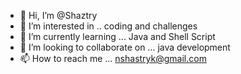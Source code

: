 - 👋 Hi, I’m @Shaztry
- 👀 I’m interested in .. coding and challenges
- 🌱 I’m currently learning ... Java and Shell Script
- 💞️ I’m looking to collaborate on ... java development
- 📫 How to reach me ... nshastryk@gmail.com

<!---
Shaztry/Shaztry is a ✨ special ✨ repository because its `README.md` (this file) appears on your GitHub profile.
You can click the Preview link to take a look at your changes.
--->
